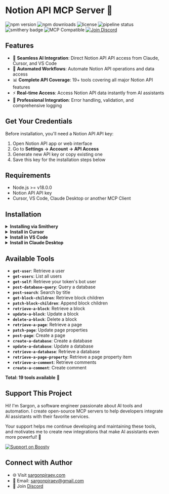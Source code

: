 # Notion API MCP Server 🔧

![npm version](https://img.shields.io/npm/v/@sargonpiraev/notion-mcp-server)
![npm downloads](https://img.shields.io/npm/dw/@sargonpiraev/notion-mcp-server)
![license](https://img.shields.io/github/license/sargonpiraev/notion-mcp-server)
![pipeline status](https://gitlab.com/sargonpiraev/notion-mcp-server/badges/main/pipeline.svg)
![smithery badge](https://smithery.ai/badge/@sargonpiraev/notion-mcp-server)
![MCP Compatible](https://img.shields.io/badge/MCP-Compatible-blue)
[![Join Discord](https://img.shields.io/discord/1331631275464671347?color=7289da&label=Discord&logo=discord)](https://discord.gg/ZsWGxRGj)

## Features

- 🔌 **Seamless AI Integration**: Direct Notion API API access from Claude, Cursor, and VS Code
- 🤖 **Automated Workflows**: Automate Notion API operations and data access
- 📊 **Complete API Coverage**: 19+ tools covering all major Notion API features
- ⚡ **Real-time Access**: Access Notion API data instantly from AI assistants
- 🔧 **Professional Integration**: Error handling, validation, and comprehensive logging

## Get Your Credentials

Before installation, you'll need a Notion API API key:

1. Open Notion API app or web interface
2. Go to **Settings → Account → API Access**
3. Generate new API key or copy existing one
4. Save this key for the installation steps below

## Requirements

- Node.js >= v18.0.0
- Notion API API key
- Cursor, VS Code, Claude Desktop or another MCP Client

## Installation

<details>
<summary><b>Installing via Smithery</b></summary>

To install Notion API MCP Server for any client automatically via [Smithery](https://smithery.ai):

```bash
npx -y @smithery/cli@latest install @sargonpiraev/notion-mcp-server --client <CLIENT_NAME>
```

</details>

<details>
<summary><b>Install in Cursor</b></summary>

#### Cursor One-Click Installation

[![Install MCP Server](https://cursor.com/deeplink/mcp-install-dark.svg)](https://cursor.com/install-mcp?name=@sargonpiraev/notion-mcp-server&config=)

#### Manual Configuration

Add to your Cursor `~/.cursor/mcp.json` file:

```json
{
  "mcpServers": {
    "notion-mcp-server": {
      "command": "npx",
      "args": ["-y", "@sargonpiraev/notion-mcp-server"],
      "env": {
        "NOTION_API_TOKEN": "your-notion_api_token"
      }
    }
  }
}
```

</details>

<details>
<summary><b>Install in VS Code</b></summary>

[![Install in VS Code](https://img.shields.io/badge/VS_Code-Install_MCP-0098FF)](vscode:mcp/install?%7B%22name%22%3A%22notion-mcp-server%22%2C%22command%22%3A%22npx%22%2C%22args%22%3A%5B%22-y%22%2C%22@sargonpiraev/notion-mcp-server%22%5D%7D)

Or add manually to your VS Code settings:

```json
"mcp": {
  "servers": {
    "notion-mcp-server": {
      "type": "stdio",
      "command": "npx",
      "args": ["-y", "@sargonpiraev/notion-mcp-server"],
      "env": {
        "NOTION_API_TOKEN": "your-notion_api_token"
      }
    }
  }
}
```

</details>

<details>
<summary><b>Install in Claude Desktop</b></summary>

Add to your `claude_desktop_config.json`:

```json
{
  "mcpServers": {
    "notion-mcp-server": {
      "command": "npx",
      "args": ["-y", "@sargonpiraev/notion-mcp-server"],
      "env": {
        "NOTION_API_TOKEN": "your-notion_api_token"
      }
    }
  }
}
```

</details>

## Available Tools

- **`get-user`**: Retrieve a user
- **`get-users`**: List all users
- **`get-self`**: Retrieve your token&#x27;s bot user
- **`post-database-query`**: Query a database
- **`post-search`**: Search by title
- **`get-block-children`**: Retrieve block children
- **`patch-block-children`**: Append block children
- **`retrieve-a-block`**: Retrieve a block
- **`update-a-block`**: Update a block
- **`delete-a-block`**: Delete a block
- **`retrieve-a-page`**: Retrieve a page
- **`patch-page`**: Update page properties
- **`post-page`**: Create a page
- **`create-a-database`**: Create a database
- **`update-a-database`**: Update a database
- **`retrieve-a-database`**: Retrieve a database
- **`retrieve-a-page-property`**: Retrieve a page property item
- **`retrieve-a-comment`**: Retrieve comments
- **`create-a-comment`**: Create comment

**Total: 19 tools available** 🎯

## Support This Project

Hi! I'm Sargon, a software engineer passionate about AI tools and automation. I create open-source MCP servers to help developers integrate AI assistants with their favorite services.

Your support helps me continue developing and maintaining these tools, and motivates me to create new integrations that make AI assistants even more powerful! 🚀

[![Support on Boosty](https://img.shields.io/badge/Support-Boosty-orange?logo=data:image/svg+xml;base64,PHN2ZyB3aWR0aD0iMjQiIGhlaWdodD0iMjQiIHZpZXdCb3g9IjAgMCAyNCAyNCIgZmlsbD0ibm9uZSIgeG1sbnM9Imh0dHA6Ly93d3cudzMub3JnLzIwMDAvc3ZnIj4KPHBhdGggZD0iTTEyIDJMMTMuMDkgOC4yNkwyMCA5TDEzLjA5IDE1Ljc0TDEyIDIyTDEwLjkxIDE1Ljc0TDQgOUwxMC45MSA4LjI2TDEyIDJaIiBmaWxsPSJ3aGl0ZSIvPgo8L3N2Zz4K)](https://boosty.to/sargonpiraev)

## Connect with Author

- 🌐 Visit [sargonpiraev.com](https://sargonpiraev.com)
- 📧 Email: [sargonpiraev@gmail.com](mailto:sargonpiraev@gmail.com)
- 💬 Join [Discord](https://discord.gg/ZsWGxRGj)
